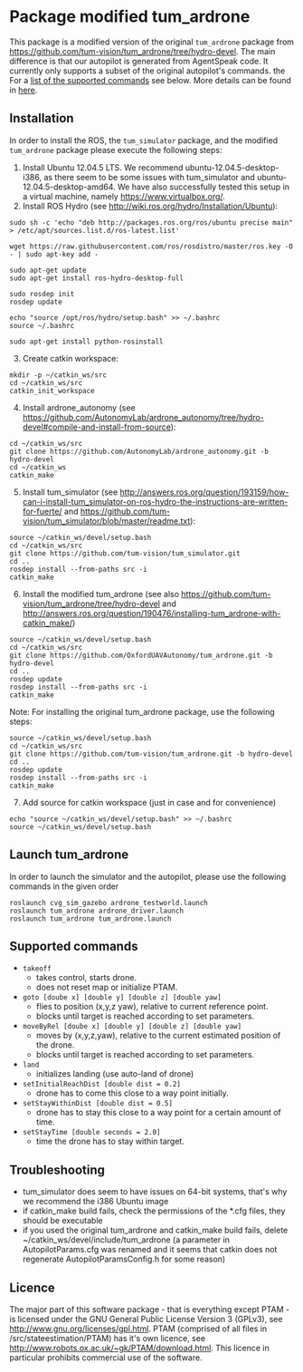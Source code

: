 # Package modified tum_ardrone

This package is a modified version of the original `tum_ardrone` package from https://github.com/tum-vision/tum_ardrone/tree/hydro-devel. The main difference is that our autopilot is generated from AgentSpeak code. It currently only supports a subset of the original autopilot's commands. the For a [list of the supported commands](#supportedCommands) see below.
More details can be found in [here](http://www.cprover.org/UAVs/TAROS2015/).

## Installation

In order to install the ROS, the `tum_simulator` package, and the modified `tum_ardrone` package please execute the following steps:

1. Install Ubuntu 12.04.5 LTS. We recommend ubuntu-12.04.5-desktop-i386, as there seem to be some issues with tum_simulator and ubuntu-12.04.5-desktop-amd64. We have also successfully tested this setup in a virtual machine, namely https://www.virtualbox.org/.
2. Install ROS Hydro (see http://wiki.ros.org/hydro/Installation/Ubuntu):
```
sudo sh -c 'echo "deb http://packages.ros.org/ros/ubuntu precise main" > /etc/apt/sources.list.d/ros-latest.list'

wget https://raw.githubusercontent.com/ros/rosdistro/master/ros.key -O - | sudo apt-key add -

sudo apt-get update
sudo apt-get install ros-hydro-desktop-full

sudo rosdep init
rosdep update

echo "source /opt/ros/hydro/setup.bash" >> ~/.bashrc
source ~/.bashrc

sudo apt-get install python-rosinstall
```
3. Create catkin workspace:
```
mkdir -p ~/catkin_ws/src
cd ~/catkin_ws/src
catkin_init_workspace
```
4. Install ardrone_autonomy (see https://github.com/AutonomyLab/ardrone_autonomy/tree/hydro-devel#compile-and-install-from-source):
```
cd ~/catkin_ws/src
git clone https://github.com/AutonomyLab/ardrone_autonomy.git -b hydro-devel
cd ~/catkin_ws
catkin_make
```
5. Install tum_simulator (see http://answers.ros.org/question/193159/how-can-i-install-tum_simulator-on-ros-hydro-the-instructions-are-written-for-fuerte/ and https://github.com/tum-vision/tum_simulator/blob/master/readme.txt):
```
source ~/catkin_ws/devel/setup.bash
cd ~/catkin_ws/src
git clone https://github.com/tum-vision/tum_simulator.git
cd ..
rosdep install --from-paths src -i
catkin_make
```
6. Install the modified tum_ardrone (see also https://github.com/tum-vision/tum_ardrone/tree/hydro-devel and http://answers.ros.org/question/190476/installing-tum_ardrone-with-catkin_make/)
```
source ~/catkin_ws/devel/setup.bash
cd ~/catkin_ws/src
git clone https://github.com/OxfordUAVAutonomy/tum_ardrone.git -b hydro-devel
cd ..
rosdep update
rosdep install --from-paths src -i
catkin_make
```
Note: For installing the original tum_ardrone package, use the following steps:
```
source ~/catkin_ws/devel/setup.bash
cd ~/catkin_ws/src
git clone https://github.com/tum-vision/tum_ardrone.git -b hydro-devel
cd ..
rosdep update
rosdep install --from-paths src -i
catkin_make
```
7. Add source for catkin workspace (just in case and for convenience)

```
echo "source ~/catkin_ws/devel/setup.bash" >> ~/.bashrc
source ~/catkin_ws/devel/setup.bash
```
          
## Launch tum_ardrone

In order to launch the simulator and the autopilot, please use the following commands in the given order
```
roslaunch cvg_sim_gazebo ardrone_testworld.launch
roslaunch tum_ardrone ardrone_driver.launch
roslaunch tum_ardrone tum_ardrone.launch 
```

## <a name="supportedCommands"></a>Supported commands

* `takeoff`
  - takes control, starts drone.
  - does not reset map or initialize PTAM.
* `goto [doube x] [double y] [double z] [double yaw]`
  - flies to position (x,y,z yaw), relative to current reference point.
  - blocks until target is reached according to set parameters.
* `moveByRel [doube x] [double y] [double z] [double yaw]`
  - moves by (x,y,z,yaw), relative to the current estimated position of the drone.
  - blocks until target is reached according to set parameters.
* `land`
  - initializes landing (use auto-land of drone)
* `setInitialReachDist [double dist = 0.2]`
  - drone has to come this close to a way point initially.
* `setStayWithinDist [double dist = 0.5]`
  - drone has to stay this close to a way point for a certain amount of time.
* `setStayTime [double seconds = 2.0]`
  - time the drone has to stay within target.
        
## Troubleshooting

* tum_simulator does seem to have issues on 64-bit systems, that's why we recommend the i386 Ubuntu image
* if catkin_make build fails, check the permissions of the *.cfg files, they should be executable
* if you used the original tum_ardrone and catkin_make build fails, delete ~/catkin_ws/devel/include/tum_ardrone (a parameter in AutopilotParams.cfg was renamed and it seems that catkin does not regenerate AutopilotParamsConfig.h for some reason)


## Licence

The major part of this software package - that is everything except PTAM - is licensed under the GNU General Public License Version 3 (GPLv3), see http://www.gnu.org/licenses/gpl.html. PTAM (comprised of all files in /src/stateestimation/PTAM) has it's own licence, see http://www.robots.ox.ac.uk/~gk/PTAM/download.html. This licence in particular prohibits commercial use of the software.
